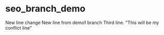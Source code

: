 # seo_branch_demo
New line change
New line from demo1 branch
Third line. "This will be my conflict line"
